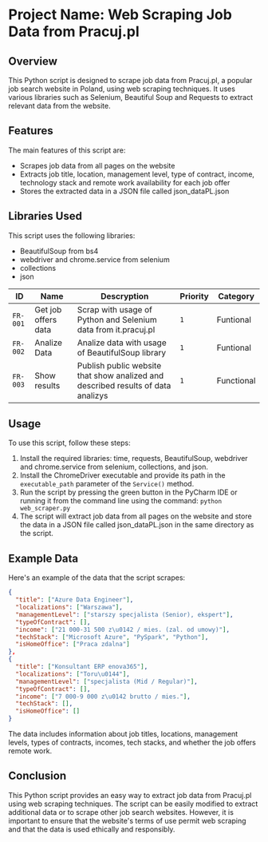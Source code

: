 # Project Name: Web Scraping Job Data from Pracuj.pl

## Overview
This Python script is designed to scrape job data from Pracuj.pl, a popular job search website in Poland, using web scraping techniques. It uses various libraries such as Selenium, Beautiful Soup and Requests to extract relevant data from the website.

## Features
The main features of this script are:

- Scrapes job data from all pages on the website
- Extracts job title, location, management level, type of contract, income, technology stack and remote work availability for each job offer
- Stores the extracted data in a JSON file called json_dataPL.json

## Libraries Used
This script uses the following libraries:

- BeautifulSoup from bs4
- webdriver and chrome.service from selenium
- collections
- json

| ID | Name | Descryption | Priority | Category |
| --- | --- | --- | --- | --- |
| `FR-001` | Get job offers data | Scrap with usage of Python and Selenium data from it.pracuj.pl  | `1` | Funtional |
| `FR-002` | Analize Data | Analize data with usage of BeautifulSoup library | `1` | Funtional |
| `FR-003` | Show results | Publish public website that show analized and described results of data analizys | `1` | Functional |


## Usage
To use this script, follow these steps:

1. Install the required libraries: time, requests, BeautifulSoup, webdriver and chrome.service from selenium, collections, and json.
2. Install the ChromeDriver executable and provide its path in the `executable_path` parameter of the `Service()` method.
3. Run the script by pressing the green button in the PyCharm IDE or running it from the command line using the command: `python web_scraper.py`
4. The script will extract job data from all pages on the website and store the data in a JSON file called json_dataPL.json in the same directory as the script.

## Example Data

Here's an example of the data that the script scrapes:

```json
{
  "title": ["Azure Data Engineer"],
  "localizations": ["Warszawa"],
  "managementLevel": ["starszy specjalista (Senior), ekspert"],
  "typeOfContract": [],
  "income": ["21 000-31 500 z\u0142 / mies. (zal. od umowy)"],
  "techStack": ["Microsoft Azure", "PySpark", "Python"],
  "isHomeOffice": ["Praca zdalna"]
},
{
  "title": ["Konsultant ERP enova365"],
  "localizations": ["Toru\u0144"],
  "managementLevel": ["specjalista (Mid / Regular)"],
  "typeOfContract": [],
  "income": ["7 000-9 000 z\u0142 brutto / mies."],
  "techStack": [],
  "isHomeOffice": []
}
```
The data includes information about job titles, locations, management levels, types of contracts, incomes, tech stacks, and whether the job offers remote work.

## Conclusion
This Python script provides an easy way to extract job data from Pracuj.pl using web scraping techniques. The script can be easily modified to extract additional data or to scrape other job search websites. However, it is important to ensure that the website's terms of use permit web scraping and that the data is used ethically and responsibly.
